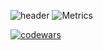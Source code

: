 ![header](https://capsule-render.vercel.app/api?type=transparent&&color=5100ff&height=156&section=header&text=Hello!&fontSize=75&animation=fadeIn&fontAlignY=38&desc=My%20telegram%20@wefilmtheclouds&descAlignY=70&descAlign=60&&fontColor=b399ff)
![Metrics](https://metrics.lecoq.io/Okniceman?template=classic&base.header=0&base.activity=0&base.community=0&base.metadata=0&languages=1&achievements=1&base.indepth=false&languages.limit=8&languages.threshold=0%25&languages.other=false&languages.colors=github&languages.sections=most-used&languages.indepth=false&languages.analysis.timeout=15&languages.categories=markup%2C%20programming&languages.recent.categories=markup%2C%20programming&languages.recent.load=300&languages.recent.days=14&achievements.threshold=C&achievements.secrets=true&achievements.display=detailed&achievements.limit=0&config.timezone=Europe%2FMoscow)

[![codewars](https://www.codewars.com/users/CloudMilk/badges/large)](https://www.codewars.com/users/CloudMilk) 
